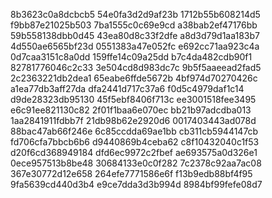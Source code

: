 8b3623c0a8dcbcb5
54e0fa3d2d9af23b
1712b55b608214d5
f9bb87e21025b503
7ba1555c0c69e9cd
a38bab2ef47176bb
59b558138dbb0d45
43ea80d8c33f2dfe
a8d3d79d1aa183b7
4d550ae6565bf23d
0551383a47e052fc
e692cc71aa923c4a
0d7caa3151c8a0dd
159ffe14c09a25dd
b7c4da482cdb90f1
82781776046c2c33
3e504cd8d983dc7c
9b5f5aaeead2fad5
2c2363221db2dea1
65eabe6ffde5672b
4bf974d70270426c
a1ea77db3aff27da
dfa2441d717c37a6
f0d5c4979daf1c14
d9de28323db95130
45f5ebf8406f713c
ee3001518fee3495
e6c91ee821130c82
2f01f1baa6e070ec
bb21b97adcdba013
1aa2841911fdbb7f
21db98b62e2920d6
0017403443ad078d
88bac47ab66f246e
6c85ccdda69ae1bb
cb311cb5944147cb
fd706cfa7bbcb6b6
d9440869b4ceba62
c8f10432040c1f53
d20f6cd368949184
dfd6ec9972c2fbef
ae693575a0d326e1
0ece957513b8be48
30684133e0c0f282
7c2378c92aa7ac08
367e30772d12e658
264efe7771586e6f
f13b9edb88bf4f95
9fa5639cd440d3b4
e9ce7dda3d3b994d
8984bf99fefe08d7
